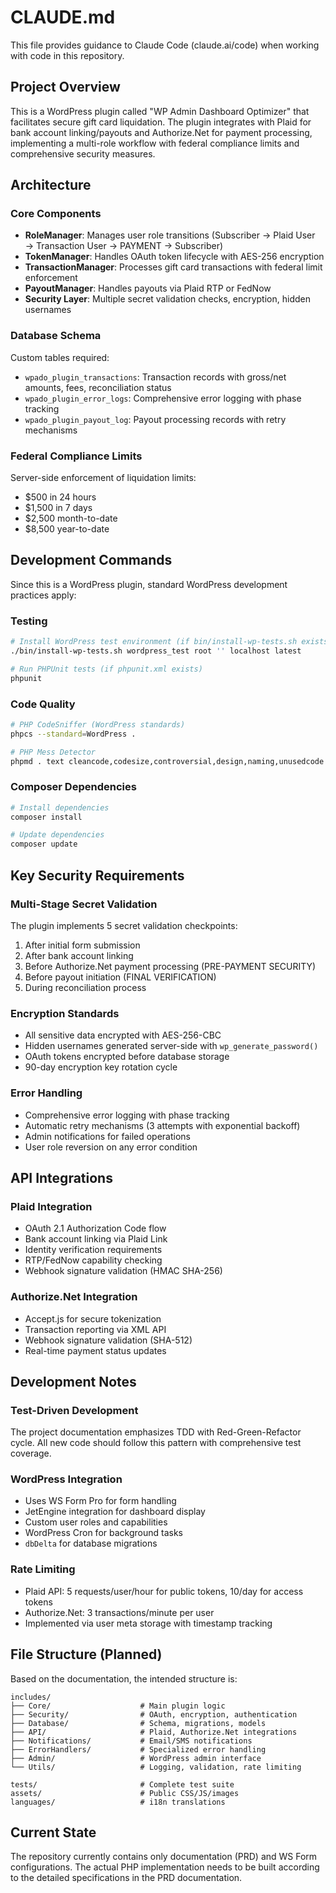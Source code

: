 # CLAUDE.md

This file provides guidance to Claude Code (claude.ai/code) when working with code in this repository.

## Project Overview

This is a WordPress plugin called "WP Admin Dashboard Optimizer" that facilitates secure gift card liquidation. The plugin integrates with Plaid for bank account linking/payouts and Authorize.Net for payment processing, implementing a multi-role workflow with federal compliance limits and comprehensive security measures.

## Architecture

### Core Components
- **RoleManager**: Manages user role transitions (Subscriber → Plaid User → Transaction User → PAYMENT → Subscriber)
- **TokenManager**: Handles OAuth token lifecycle with AES-256 encryption
- **TransactionManager**: Processes gift card transactions with federal limit enforcement
- **PayoutManager**: Handles payouts via Plaid RTP or FedNow
- **Security Layer**: Multiple secret validation checks, encryption, hidden usernames

### Database Schema
Custom tables required:
- `wpado_plugin_transactions`: Transaction records with gross/net amounts, fees, reconciliation status
- `wpado_plugin_error_logs`: Comprehensive error logging with phase tracking
- `wpado_plugin_payout_log`: Payout processing records with retry mechanisms

### Federal Compliance Limits
Server-side enforcement of liquidation limits:
- $500 in 24 hours
- $1,500 in 7 days  
- $2,500 month-to-date
- $8,500 year-to-date

## Development Commands

Since this is a WordPress plugin, standard WordPress development practices apply:

### Testing
```bash
# Install WordPress test environment (if bin/install-wp-tests.sh exists)
./bin/install-wp-tests.sh wordpress_test root '' localhost latest

# Run PHPUnit tests (if phpunit.xml exists)
phpunit
```

### Code Quality
```bash
# PHP CodeSniffer (WordPress standards)
phpcs --standard=WordPress .

# PHP Mess Detector
phpmd . text cleancode,codesize,controversial,design,naming,unusedcode
```

### Composer Dependencies
```bash
# Install dependencies
composer install

# Update dependencies
composer update
```

## Key Security Requirements

### Multi-Stage Secret Validation
The plugin implements 5 secret validation checkpoints:
1. After initial form submission
2. After bank account linking
3. Before Authorize.Net payment processing (PRE-PAYMENT SECURITY)
4. Before payout initiation (FINAL VERIFICATION)
5. During reconciliation process

### Encryption Standards
- All sensitive data encrypted with AES-256-CBC
- Hidden usernames generated server-side with `wp_generate_password()`
- OAuth tokens encrypted before database storage
- 90-day encryption key rotation cycle

### Error Handling
- Comprehensive error logging with phase tracking
- Automatic retry mechanisms (3 attempts with exponential backoff)
- Admin notifications for failed operations
- User role reversion on any error condition

## API Integrations

### Plaid Integration
- OAuth 2.1 Authorization Code flow
- Bank account linking via Plaid Link
- Identity verification requirements
- RTP/FedNow capability checking
- Webhook signature validation (HMAC SHA-256)

### Authorize.Net Integration  
- Accept.js for secure tokenization
- Transaction reporting via XML API
- Webhook signature validation (SHA-512)
- Real-time payment status updates

## Development Notes

### Test-Driven Development
The project documentation emphasizes TDD with Red-Green-Refactor cycle. All new code should follow this pattern with comprehensive test coverage.

### WordPress Integration
- Uses WS Form Pro for form handling
- JetEngine integration for dashboard display
- Custom user roles and capabilities
- WordPress Cron for background tasks
- `dbDelta` for database migrations

### Rate Limiting
- Plaid API: 5 requests/user/hour for public tokens, 10/day for access tokens
- Authorize.Net: 3 transactions/minute per user
- Implemented via user meta storage with timestamp tracking

## File Structure (Planned)

Based on the documentation, the intended structure is:
```
includes/
├── Core/                    # Main plugin logic
├── Security/                # OAuth, encryption, authentication
├── Database/                # Schema, migrations, models
├── API/                     # Plaid, Authorize.Net integrations
├── Notifications/           # Email/SMS notifications
├── ErrorHandlers/           # Specialized error handling
├── Admin/                   # WordPress admin interface
└── Utils/                   # Logging, validation, rate limiting

tests/                       # Complete test suite
assets/                      # Public CSS/JS/images
languages/                   # i18n translations
```

## Current State

The repository currently contains only documentation (PRD) and WS Form configurations. The actual PHP implementation needs to be built according to the detailed specifications in the PRD documentation.